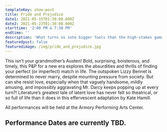 ```yaml
---
templateKey: show-post
title: Pride and Prejudice
date1: 2021-05-15T01:30:00.000Z
date2: 2021-05-23T01:30:00.000Z
starttime: '2:00 PM & 7:30 PM'
endtime: ''
description: 'What turns us into bigger fools than the high-stakes game of love?  '
featuredpost: false
featuredimage: /img/pride_and_prejudice.jpg
---
```

This isn’t your grandmother’s Austen! Bold, surprising, boisterous, and timely, this P&P for a new era explores the absurdities and thrills of finding your perfect (or imperfect) match in life. The outspoken Lizzy Bennet is determined to never marry, despite mounting pressure from society. But can she resist love, especially when that vaguely handsome, mildly amusing, and impossibly aggravating Mr. Darcy keeps popping up at every turn?! Literature’s greatest tale of latent love has never felt so theatrical, or so full of life than it does in this effervescent adaptation by Kate Hamill.  

All performances will be held at the Armory Performing Arts Center.

## Performance Dates are currently TBD.
